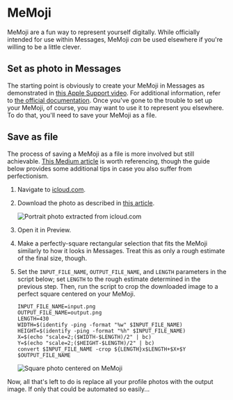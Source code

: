 # MeMoji

MeMoji are a fun way to represent yourself digitally. While officially intended for use within Messages, MeMoji *can* be used elsewhere if you're willing to be a little clever.

## Set as photo in Messages

The starting point is obviously to create your MeMoji in Messages as demonstrated in [this Apple Support video](https://www.youtube.com/watch?v=-4n7YbupSlY). For additional information, refer to [the official documentation](https://support.apple.com/en-us/HT208986). Once you've gone to the trouble to set up your MeMoji, of course, you may want to use it to represent you elsewhere. To do that, you'll need to save your MeMoji as a file.

## Save as file

The process of saving a MeMoji as a file is more involved but still achievable. [This Medium article](https://medium.com/@matheusmaus/how-to-have-your-memoji-as-your-profile-picture-cca06cdc8cbb) is worth referencing, though the guide below provides some additional tips in case you also suffer from perfectionism.

1. Navigate to [icloud.com](https://icloud.com).
2. Download the photo as described in [this article](https://medium.com/@matheusmaus/how-to-have-your-memoji-as-your-profile-picture-cca06cdc8cbb).
   
    ![Portrait photo extracted from icloud.com](https://media.githubusercontent.com/media/andrew-selvia/journal/main/photos/input.png)

3. Open it in Preview.
4. Make a perfectly-square rectangular selection that fits the MeMoji similarly to how it looks in Messages. Treat this as only a rough estimate of the final size, though.
5. Set the `INPUT_FILE_NAME`, `OUTPUT_FILE_NAME`, and `LENGTH` parameters in the script below; set `LENGTH` to the rough estimate determined in the previous step. Then, run the script to crop the downloaded image to a perfect square centered on your MeMoji.

   ```shell
   INPUT_FILE_NAME=input.png
   OUTPUT_FILE_NAME=output.png
   LENGTH=430
   WIDTH=$(identify -ping -format "%w" $INPUT_FILE_NAME)
   HEIGHT=$(identify -ping -format "%h" $INPUT_FILE_NAME)
   X=$(echo "scale=2;($WIDTH-$LENGTH)/2" | bc)
   Y=$(echo "scale=2;($HEIGHT-$LENGTH)/2" | bc)            
   convert $INPUT_FILE_NAME -crop ${LENGTH}x$LENGTH+$X+$Y $OUTPUT_FILE_NAME
   ```

   ![Square photo centered on MeMoji](https://media.githubusercontent.com/media/andrew-selvia/journal/main/photos/output.png)

Now, all that's left to do is replace all your profile photos with the output image. If only that could be automated so easily...
